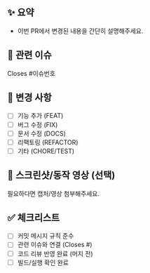 ## ✨ 요약

-   이번 PR에서 변경된 내용을 간단히 설명해주세요.

## 🔗 관련 이슈

Closes #이슈번호 <!-- 필수: 머지 시 이슈 자동 종료 -->

## 📂 변경 사항

-   [ ] 기능 추가 (FEAT)
-   [ ] 버그 수정 (FIX)
-   [ ] 문서 수정 (DOCS)
-   [ ] 리팩토링 (REFACTOR)
-   [ ] 기타 (CHORE/TEST)

## 📸 스크린샷/동작 영상 (선택)

필요하다면 캡처/영상 첨부해주세요.

## ✅ 체크리스트

-   [ ] 커밋 메시지 규칙 준수
-   [ ] 관련 이슈와 연결 (Closes #)
-   [ ] 코드 리뷰 반영 완료 (머지 전)
-   [ ] 빌드/실행 확인 완료
